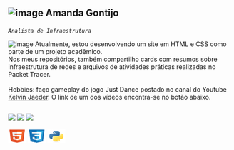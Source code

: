 ## <img width="30" height="30" alt="image" src="https://github.com/user-attachments/assets/2c3bdbac-5734-420c-b5bc-bbd95b272737" /> Amanda Gontijo

*`Analista de Infraestrutura`*

<img width="25" height="25" alt="image" src="https://github.com/user-attachments/assets/ae5772f9-c19a-4b38-9076-f2a512a20ab3" />
Atualmente, estou desenvolvendo um site em HTML e CSS como parte de um projeto acadêmico.<br>
Nos meus repositórios, também compartilho cards com resumos sobre infraestrutura de redes e arquivos de atividades práticas realizadas no Packet Tracer.<br><br>
Hobbies: faço gameplay do jogo Just Dance postado no canal do Youtube <a href="https://www.youtube.com/kelvinjaeder">Kelvin Jaeder</a>. O link de um dos vídeos encontra-se no botão abaixo. 

  ##
 
<div> 
  <a href="https://www.instagram.com/_mandy.s2/" target="_blank"><img src="https://img.shields.io/badge/-Instagram-%23E4405F?style=for-the-badge&logo=instagram&logoColor=white" target="_blank"></a>
  <a href="https://www.linkedin.com/in/amandacgontijo/" target="_blank"><img src="https://img.shields.io/badge/-LinkedIn-%230077B5?style=for-the-badge&logo=linkedin&logoColor=white" target="_blank"></a>
  <a href="https://youtu.be/acGXDuLs5w0?si=DOo63iNFMHkX6u4u" target="_blank"><img src="https://img.shields.io/badge/YouTube-FF0000?style=for-the-badge&logo=youtube&logoColor=white" target="_blank"></a>

</div>

<div style="display: inline_block"><br>
  <img align="center" alt="Rafa-HTML" height="30" width="40" src="https://raw.githubusercontent.com/devicons/devicon/master/icons/html5/html5-original.svg">
  <img align="center" alt="Rafa-CSS" height="30" width="40" src="https://raw.githubusercontent.com/devicons/devicon/master/icons/css3/css3-original.svg">
  <img align="center" alt="Rafa-Python" height="30" width="40" src="https://raw.githubusercontent.com/devicons/devicon/master/icons/python/python-original.svg">
</div>
